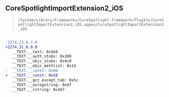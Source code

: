 ## CoreSpotlightImportExtension2_iOS

> `/System/Library/Frameworks/CoreSpotlight.framework/PlugIns/CoreSpotlightImportExtension2_iOS.appex/CoreSpotlightImportExtension2_iOS`

```diff

-2274.23.0.3.0
+2274.31.0.0.0
   __TEXT.__text: 0xde8
   __TEXT.__auth_stubs: 0x200
   __TEXT.__objc_stubs: 0x4c0
   __TEXT.__objc_methlist: 0x14
-  __TEXT.__const: 0x60
+  __TEXT.__const: 0x58
   __TEXT.__gcc_except_tab: 0x5c
   __TEXT.__oslogstring: 0x4f
   __TEXT.__cstring: 0x167

```
